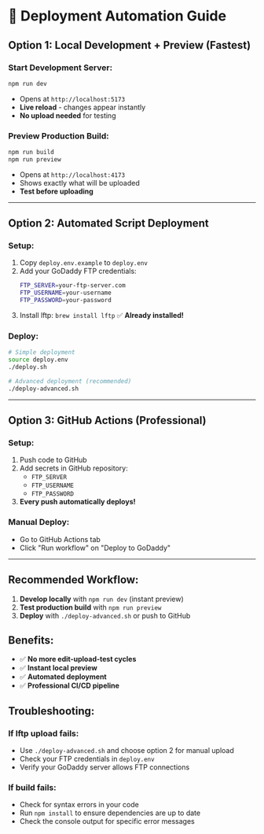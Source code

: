 # 🚀 Deployment Automation Guide

## **Option 1: Local Development + Preview (Fastest)**

### **Start Development Server:**
```bash
npm run dev
```
- Opens at `http://localhost:5173`
- **Live reload** - changes appear instantly
- **No upload needed** for testing

### **Preview Production Build:**
```bash
npm run build
npm run preview
```
- Opens at `http://localhost:4173`
- Shows exactly what will be uploaded
- **Test before uploading**

---

## **Option 2: Automated Script Deployment**

### **Setup:**
1. Copy `deploy.env.example` to `deploy.env`
2. Add your GoDaddy FTP credentials:
   ```bash
   FTP_SERVER=your-ftp-server.com
   FTP_USERNAME=your-username
   FTP_PASSWORD=your-password
   ```
3. Install lftp: `brew install lftp` ✅ **Already installed!**

### **Deploy:**
```bash
# Simple deployment
source deploy.env
./deploy.sh

# Advanced deployment (recommended)
./deploy-advanced.sh
```

---

## **Option 3: GitHub Actions (Professional)**

### **Setup:**
1. Push code to GitHub
2. Add secrets in GitHub repository:
   - `FTP_SERVER`
   - `FTP_USERNAME`
   - `FTP_PASSWORD`
3. **Every push automatically deploys!**

### **Manual Deploy:**
- Go to GitHub Actions tab
- Click "Run workflow" on "Deploy to GoDaddy"

---

## **Recommended Workflow:**

1. **Develop locally** with `npm run dev` (instant preview)
2. **Test production build** with `npm run preview`
3. **Deploy** with `./deploy-advanced.sh` or push to GitHub

## **Benefits:**
- ✅ **No more edit-upload-test cycles**
- ✅ **Instant local preview**
- ✅ **Automated deployment**
- ✅ **Professional CI/CD pipeline**

## **Troubleshooting:**

### **If lftp upload fails:**
- Use `./deploy-advanced.sh` and choose option 2 for manual upload
- Check your FTP credentials in `deploy.env`
- Verify your GoDaddy server allows FTP connections

### **If build fails:**
- Check for syntax errors in your code
- Run `npm install` to ensure dependencies are up to date
- Check the console output for specific error messages
